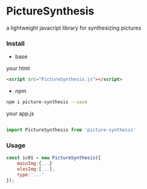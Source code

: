 # PictureSynthesis

a lightweight javacript library for synthesizing pictures

### Install

* base

your html

```html
<script src="PictureSynthesis.js"></script>

```

* npm

```bash
npm i picture-synthesis --save
```

your app.js

```javascript

import PictureSynthesis from 'picture-synthesis'

```

### Usage

```javascript
const ic01 = new PictureSynthesis({
	mainImg:{...}
	elesImg:[...],
	type:'...'
});

```
